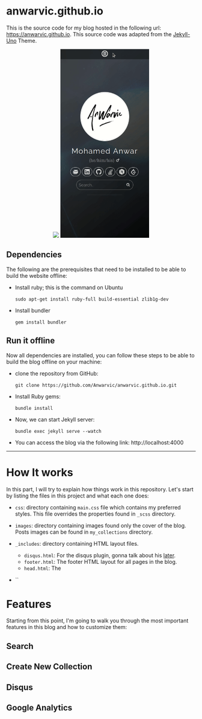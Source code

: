 # anwarvic.github.io

This is the source code for my blog hosted in the following
url: https://anwarvic.github.io. This source code was adapted from the
[Jekyll-Uno](https://github.com/joshgerdes/jekyll-uno) Theme.

<div align="center">
  <img src="/images/assets/peek_web.gif" width=750>
  <img src="/images/assets/peek_mobile.gif" height=500>
</div>

## Dependencies

The following are the prerequisites that need to be installed to be able to 
build the website offline:

- Install ruby; this is the command on Ubuntu
  ```
  sudo apt-get install ruby-full build-essential zlib1g-dev
  ```
- Install bundler
  ```
  gem install bundler
  ```

## Run it offline

Now all dependencies are installed, you can follow these steps to be able to
build the blog offline on your machine:

- clone the repository from GitHub:
  ```
  git clone https://github.com/Anwarvic/anwarvic.github.io.git
  ```
- Install Ruby gems:
  ```
  bundle install
  ```
- Now, we can start Jekyll server:
  ```
  bundle exec jekyll serve --watch
  ```
- You can access the blog via the following link: http://localhost:4000


---

# How It works

In this part, I will try to explain how things work in this repository. Let's
start by listing the files in this project and what each one does:

- `css`: directory containing `main.css` file which contains my preferred
  styles. This file overrides the properties found in `_scss` directory.
- `images`: directory containing images found only the cover of the blog.
  Posts images can be found in `my_collections` directory.
- `_includes`: directory containing HTML layout files.
  - `disqus.html`: For the disqus plugin, gonna talk about his [later]().
  - `footer.html`: The footer HTML layout for all pages in the blog.
  - `head.html`: The 

- ``



# Features

Starting from this point, I'm going to walk you through the most important
features in this blog and how to customize them:

## Search 


## Create New Collection

## Disqus


## Google Analytics